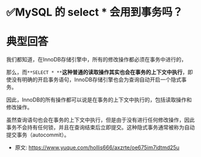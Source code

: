 # ✅MySQL 的 select * 会用到事务吗？
<!--page header-->

<a name="hIurW"></a>
# 典型回答
我们都知道，在InnoDB存储引擎中，所有的修改操作都必须在事务中进行的，

那么，而`**SELECT * **`**这种普通的读取操作其实也会在事务的上下文中执行**，即使没有明确的开启事务语句，InnoDB存储引擎也会为查询自动开启一个隐式事务。

因此，InnoDB的所有操作都可以说是在事务的上下文中执行的，包括读取操作和修改操作。

虽然查询语句也会在事务的上下文中执行，但是由于没有进行任何修改操作，因此事务不会持有任何锁，并且在查询结束后立即提交。这种隐式事务通常被称为自动提交事务（autocommit）。




<!--page footer-->
- 原文: <https://www.yuque.com/hollis666/axzrte/oe675im7idtmd25u>